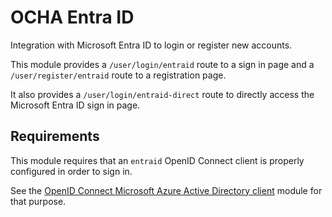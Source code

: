 OCHA Entra ID
=============

Integration with Microsoft Entra ID to login or register new accounts.

This module provides a `/user/login/entraid` route to a sign in page and a `/user/register/entraid` route to a registration page.

It also provides a `/user/login/entraid-direct` route to directly access the Microsoft Entra ID sign in page.

## Requirements

This module requires that an `entraid` OpenID Connect client is properly configured in order to sign in.

See the [OpenID Connect Microsoft Azure Active Directory client](https://www.drupal.org/project/openid_connect_windows_aad) module for that purpose.
